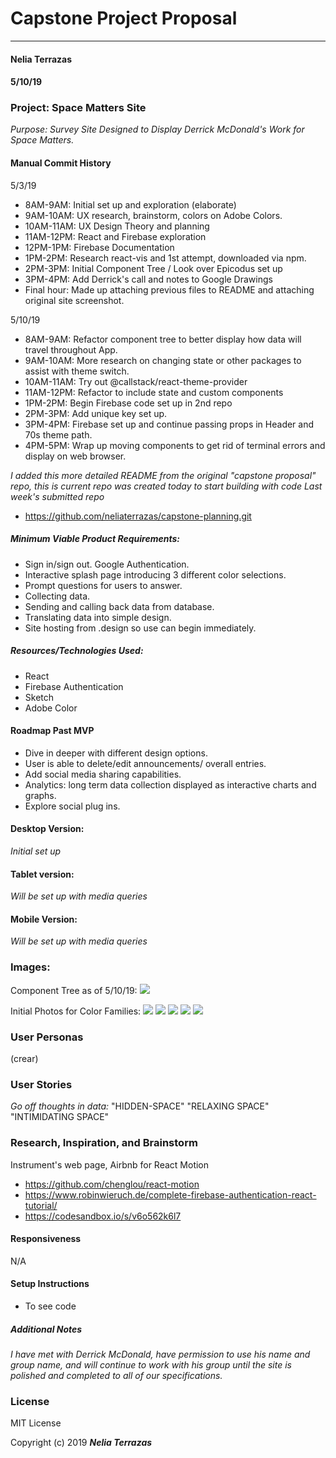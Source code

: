 # Capstone Project Proposal
---
#### Nelia Terrazas
#### 5/10/19

### Project: Space Matters Site
_Purpose: Survey Site Designed to Display Derrick McDonald's Work for Space Matters._

#### Manual Commit History
5/3/19
* 8AM-9AM: Initial set up and exploration (elaborate)
* 9AM-10AM: UX research, brainstorm, colors on Adobe Colors.
* 10AM-11AM: UX Design Theory and planning
* 11AM-12PM:  React and Firebase exploration
* 12PM-1PM: Firebase Documentation
* 1PM-2PM: Research react-vis and 1st attempt, downloaded via npm.
* 2PM-3PM: Initial Component Tree / Look over Epicodus set up
* 3PM-4PM: Add Derrick's call and notes to Google Drawings
* Final hour: Made up attaching previous files to README and attaching original site screenshot.

5/10/19
* 8AM-9AM: Refactor component tree to better display how data will travel throughout App.
* 9AM-10AM: More research on changing state or other packages to assist with theme switch.
* 10AM-11AM: Try out @callstack/react-theme-provider
* 11AM-12PM: Refactor to include state and custom components
* 1PM-2PM: Begin Firebase code set up in 2nd repo
* 2PM-3PM: Add unique key set up.
* 3PM-4PM: Firebase set up and continue passing props in Header and 70s theme path.
* 4PM-5PM: Wrap up moving components to get rid of terminal errors and display on web browser.

_I added this more detailed README from the original "capstone proposal" repo, this is current repo was created today to start building with code_
_Last week's submitted repo_
* https://github.com/neliaterrazas/capstone-planning.git


##### Minimum Viable Product Requirements:
* Sign in/sign out. Google Authentication.
* Interactive splash page introducing 3 different color selections.
* Prompt questions for users to answer.
* Collecting data.
* Sending and calling back data from database.
* Translating data into simple design.
* Site hosting from .design so use can begin immediately.


##### Resources/Technologies Used:
* React
* Firebase Authentication
* Sketch
* Adobe Color

#### Roadmap Past MVP
* Dive in deeper with different design options.
* User is able to delete/edit announcements/ overall entries.
* Add social media sharing capabilities.
* Analytics: long term data collection displayed as interactive charts and graphs.
* Explore social plug ins.



#### Desktop Version:
_Initial set up_

#### Tablet version:
_Will be set up with media queries_

#### Mobile Version:
_Will be set up with media queries_

### Images:
Component Tree as of 5/10/19:
![](src/assets/images/tree.jpg)

Initial Photos for Color Families:
![](src/assets/images/house-colors.jpg)
![](src/assets/images/tirana-colors.jpg)
![](src/assets/images/1.png)
![](src/assets/images/2.png)
![](src/assets/images/3.png)



### User Personas
(crear)


### User Stories
_Go off thoughts in data:_
"HIDDEN-SPACE"
"RELAXING SPACE"
"INTIMIDATING SPACE"

### Research, Inspiration, and Brainstorm
Instrument's web page, Airbnb for React Motion
* https://github.com/chenglou/react-motion
* https://www.robinwieruch.de/complete-firebase-authentication-react-tutorial/
* https://codesandbox.io/s/v6o562k6l7

#### Responsiveness
N/A

#### Setup Instructions
* To see code


##### Additional Notes
_I have met with Derrick McDonald, have permission to use his name and group name, and will continue to work with his group until the site is polished and completed to all of our specifications._


### License

MIT License

Copyright (c) 2019 **_Nelia Terrazas_**
